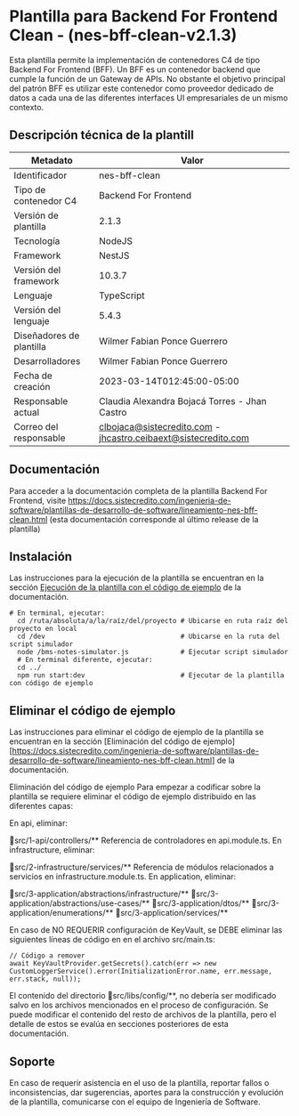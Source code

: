 # Plantilla para Backend For Frontend Clean - (nes-bff-clean-v2.1.3)
Esta plantilla permite la implementación de contenedores C4 de tipo Backend For Frontend (BFF). Un BFF es un contenedor backend que cumple la función de un Gateway de APIs. No obstante el objetivo principal del patrón BFF es utilizar este contenedor como proveedor dedicado de datos a cada una de las diferentes interfaces UI empresariales de un mismo contexto.

## Descripción técnica de la plantill

| Metadato                 | Valor |
|--------------------------|-------|
| Identificador            | nes-bff-clean |
| Tipo de contenedor C4    | Backend For Frontend |
| Versión de plantilla     | 2.1.3 |
| Tecnología               | NodeJS |
| Framework                | NestJS |
| Versión del framework    | 10.3.7|
| Lenguaje                 | TypeScript |
| Versión del lenguaje     | 5.4.3 |
| Diseñadores de plantilla | Wilmer Fabian Ponce Guerrero |
| Desarrolladores          | Wilmer Fabian Ponce Guerrero |
| Fecha de creación        | 2023-03-14T012:45:00-05:00 |
| Responsable actual       | Claudia Alexandra Bojacá Torres - Jhan Castro |
| Correo del responsable   | clbojaca@sistecredito.com - jhcastro.ceibaext@sistecredito.com |

## Documentación
Para acceder a la documentación completa de la plantilla Backend For Frontend, visite https://docs.sistecredito.com/ingenieria-de-software/plantillas-de-desarrollo-de-software/lineamiento-nes-bff-clean.html (esta documentación corresponde al último release de la plantilla)

## Instalación
Las instrucciones para la ejecución de la plantilla se encuentran en la sección [Ejecución de la plantilla con el código de ejemplo](https://docs.sistecredito.com/ingenieria-de-software/plantillas-de-desarrollo-de-software/lineamiento-nes-bff-clean.html) de la documentación.

```
# En terminal, ejecutar:
  cd /ruta/absoluta/a/la/raíz/del/proyecto # Ubicarse en ruta raíz del proyecto en local
  cd /dev                                  # Ubicarse en la ruta del script simulador
  node /bms-notes-simulator.js             # Ejecutar script simulador
  # En terminal diferente, ejecutar:
  cd ../
  npm run start:dev                        # Ejecutar de la plantilla con código de ejemplo
```

## Eliminar el código de ejemplo
Las instrucciones para eliminar el código de ejemplo de la plantilla se encuentran en la sección [Eliminación del código de ejemplo][https://docs.sistecredito.com/ingenieria-de-software/plantillas-de-desarrollo-de-software/lineamiento-nes-bff-clean.html] de la documentación.

Eliminación del código de ejemplo
Para empezar a codificar sobre la plantilla se requiere eliminar el código de ejemplo distribuido en las diferentes capas:

En api, eliminar:

📂src/1-api/controllers/**
Referencia de controladores en api.module.ts.
En infrastructure, eliminar:

📂src/2-infrastructure/services/**
Referencia de módulos relacionados a servicios en infrastructure.module.ts.
En application, eliminar:

📂src/3-application/abstractions/infrastructure/**
📂src/3-application/abstractions/use-cases/**
📂src/3-application/dtos/**
📂src/3-application/enumerations/**
📂src/3-application/services/**

En caso de NO REQUERIR configuración de KeyVault, se DEBE eliminar las siguientes líneas de código en en el archivo src/main.ts:

```
// Código a remover 
await KeyVaultProvider.getSecrets().catch(err => new CustomLoggerService().error(InitializationError.name, err.message, err.stack, null));
 ```

El contenido del directorio 📂src/libs/config/**, no debería ser modificado salvo en los archivos mencionados en el proceso de configuración. Se puede modificar el contenido del resto de archivos de la plantilla, pero el detalle de estos se evalúa en secciones posteriores de esta documentación.

## Soporte
En caso de requerir asistencia en el uso de la plantilla, reportar fallos o inconsistencias, dar sugerencias, aportes para la construcción y evolución de la plantilla, comunicarse con el equipo de Ingeniería de Software.
